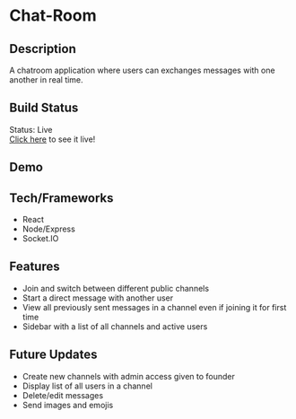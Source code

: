# Chat-Room

## Description
A chatroom application where users can exchanges messages with one another in real time. 

## Build Status
Status: Live<br/>
[Click here](https://react-chatroom-app.herokuapp.com/) to see it live!

## Demo

## Tech/Frameworks
* React
* Node/Express
* Socket.IO

## Features
* Join and switch between different public channels
* Start a direct message with another user
* View all previously sent messages in a channel even if joining it for first time
* Sidebar with a list of all channels and active users

## Future Updates
* Create new channels with admin access given to founder
* Display list of all users in a channel
* Delete/edit messages
* Send images and emojis


